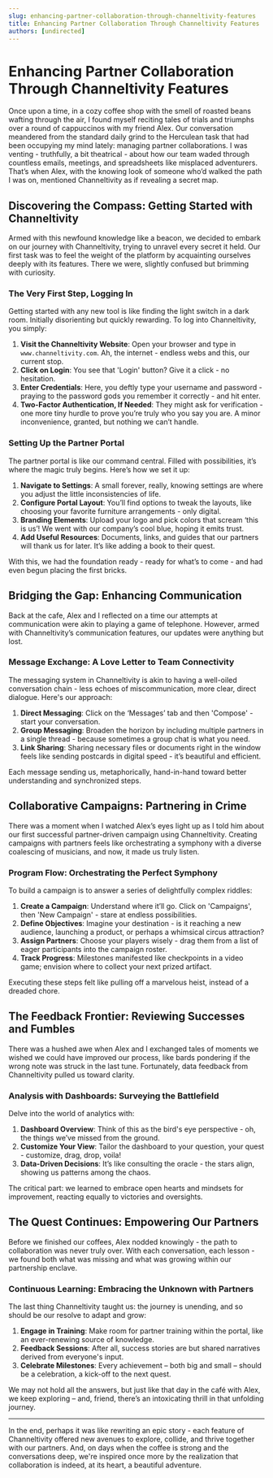 ```yaml
---
slug: enhancing-partner-collaboration-through-channeltivity-features
title: Enhancing Partner Collaboration Through Channeltivity Features
authors: [undirected]
---
```



# Enhancing Partner Collaboration Through Channeltivity Features  

Once upon a time, in a cozy coffee shop with the smell of roasted beans wafting through the air, I found myself reciting tales of trials and triumphs over a round of cappuccinos with my friend Alex. Our conversation meandered from the standard daily grind to the Herculean task that had been occupying my mind lately: managing partner collaborations. I was venting - truthfully, a bit theatrical - about how our team waded through countless emails, meetings, and spreadsheets like misplaced adventurers. That’s when Alex, with the knowing look of someone who’d walked the path I was on, mentioned Channeltivity as if revealing a secret map.

## Discovering the Compass: Getting Started with Channeltivity  

Armed with this newfound knowledge like a beacon, we decided to embark on our journey with Channeltivity, trying to unravel every secret it held. Our first task was to feel the weight of the platform by acquainting ourselves deeply with its features. There we were, slightly confused but brimming with curiosity.

### The Very First Step, Logging In  

Getting started with any new tool is like finding the light switch in a dark room. Initially disorienting but quickly rewarding. To log into Channeltivity, you simply:

1. **Visit the Channeltivity Website**: Open your browser and type in `www.channeltivity.com`. Ah, the internet - endless webs and this, our current stop.
2. **Click on Login**: You see that 'Login' button? Give it a click - no hesitation.
3. **Enter Credentials**: Here, you deftly type your username and password - praying to the password gods you remember it correctly - and hit enter.
4. **Two-Factor Authentication, If Needed**: They might ask for verification - one more tiny hurdle to prove you’re truly who you say you are. A minor inconvenience, granted, but nothing we can’t handle.

### Setting Up the Partner Portal  

The partner portal is like our command central. Filled with possibilities, it’s where the magic truly begins. Here’s how we set it up:

1. **Navigate to Settings**: A small forever, really, knowing settings are where you adjust the little inconsistencies of life.
2. **Configure Portal Layout**: You’ll find options to tweak the layouts, like choosing your favorite furniture arrangements - only digital.
3. **Branding Elements**: Upload your logo and pick colors that scream ‘this is us’! We went with our company’s cool blue, hoping it emits trust.
4. **Add Useful Resources**: Documents, links, and guides that our partners will thank us for later. It’s like adding a book to their quest.

With this, we had the foundation ready - ready for what’s to come - and had even begun placing the first bricks.

## Bridging the Gap: Enhancing Communication  

Back at the cafe, Alex and I reflected on a time our attempts at communication were akin to playing a game of telephone. However, armed with Channeltivity’s communication features, our updates were anything but lost.

### Message Exchange: A Love Letter to Team Connectivity  

The messaging system in Channeltivity is akin to having a well-oiled conversation chain - less echoes of miscommunication, more clear, direct dialogue. Here's our approach:

1. **Direct Messaging**: Click on the ‘Messages’ tab and then 'Compose' - start your conversation.  
2. **Group Messaging**: Broaden the horizon by including multiple partners in a single thread - because sometimes a group chat is what you need.
3. **Link Sharing**: Sharing necessary files or documents right in the window feels like sending postcards in digital speed - it’s beautiful and efficient.

Each message sending us, metaphorically, hand-in-hand toward better understanding and synchronized steps.

## Collaborative Campaigns: Partnering in Crime  

There was a moment when I watched Alex’s eyes light up as I told him about our first successful partner-driven campaign using Channeltivity. Creating campaigns with partners feels like orchestrating a symphony with a diverse coalescing of musicians, and now, it made us truly listen.

### Program Flow: Orchestrating the Perfect Symphony  

To build a campaign is to answer a series of delightfully complex riddles:

1. **Create a Campaign**: Understand where it’ll go. Click on 'Campaigns', then 'New Campaign' - stare at endless possibilities.
2. **Define Objectives**: Imagine your destination - is it reaching a new audience, launching a product, or perhaps a whimsical circus attraction?
3. **Assign Partners**: Choose your players wisely - drag them from a list of eager participants into the campaign roster.
4. **Track Progress**: Milestones manifested like checkpoints in a video game; envision where to collect your next prized artifact.

Executing these steps felt like pulling off a marvelous heist, instead of a dreaded chore.

## The Feedback Frontier: Reviewing Successes and Fumbles  

There was a hushed awe when Alex and I exchanged tales of moments we wished we could have improved our process, like bards pondering if the wrong note was struck in the last tune. Fortunately, data feedback from Channeltivity pulled us toward clarity.

### Analysis with Dashboards: Surveying the Battlefield  

Delve into the world of analytics with:

1. **Dashboard Overview**: Think of this as the bird's eye perspective - oh, the things we’ve missed from the ground.
2. **Customize Your View**: Tailor the dashboard to your question, your quest - customize, drag, drop, voila!
3. **Data-Driven Decisions**: It’s like consulting the oracle - the stars align, showing us patterns among the chaos.

The critical part: we learned to embrace open hearts and mindsets for improvement, reacting equally to victories and oversights.

## The Quest Continues: Empowering Our Partners  

Before we finished our coffees, Alex nodded knowingly - the path to collaboration was never truly over. With each conversation, each lesson - we found both what was missing and what was growing within our partnership enclave.

### Continuous Learning: Embracing the Unknown with Partners  

The last thing Channeltivity taught us: the journey is unending, and so should be our resolve to adapt and grow:

1. **Engage in Training**: Make room for partner training within the portal, like an ever-renewing source of knowledge.
2. **Feedback Sessions**: After all, success stories are but shared narratives derived from everyone's input.
3. **Celebrate Milestones**: Every achievement – both big and small – should be a celebration, a kick-off to the next quest.

We may not hold all the answers, but just like that day in the café with Alex, we keep exploring – and, friend, there’s an intoxicating thrill in that unfolding journey.

---  

In the end, perhaps it was like rewriting an epic story - each feature of Channeltivity offered new avenues to explore, collide, and thrive together with our partners. And, on days when the coffee is strong and the conversations deep, we're inspired once more by the realization that collaboration is indeed, at its heart, a beautiful adventure.